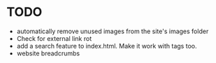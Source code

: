 # TODO

* automatically remove unused images from the site's images folder
* Check for external link rot
* add a search feature to index.html. Make it work with tags too.
* website breadcrumbs
